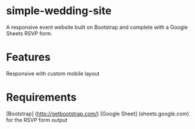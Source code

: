 # simple-wedding-site
A responsive event website built on Bootstrap and complete with a Google Sheets RSVP form.

# Features

Responsive with custom mobile layout


# Requirements

[Bootstrap] (http://getbootstrap.com/)
[Google Sheet] (sheets.google.com) for the RSVP form output
